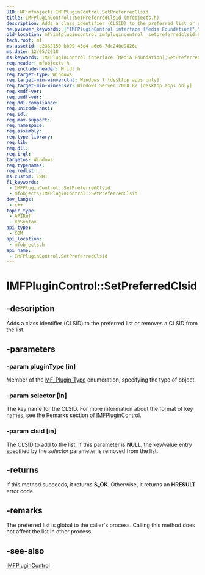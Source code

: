 ```yaml
---
UID: NF:mfobjects.IMFPluginControl.SetPreferredClsid
title: IMFPluginControl::SetPreferredClsid (mfobjects.h)
description: Adds a class identifier (CLSID) to the preferred list or removes a CLSID from the list.
helpviewer_keywords: ["IMFPluginControl interface [Media Foundation]","SetPreferredClsid method","IMFPluginControl.SetPreferredClsid","IMFPluginControl::SetPreferredClsid","SetPreferredClsid","SetPreferredClsid method [Media Foundation]","SetPreferredClsid method [Media Foundation]","IMFPluginControl interface","mf.imfplugincontrol_imfplugincontrol__setpreferredclsid","mfobjects/IMFPluginControl::SetPreferredClsid"]
old-location: mf\imfplugincontrol_imfplugincontrol__setpreferredclsid.htm
tech.root: mf
ms.assetid: c2362150-bb99-43d4-a6e6-7dc240e9826e
ms.date: 12/05/2018
ms.keywords: IMFPluginControl interface [Media Foundation],SetPreferredClsid method, IMFPluginControl.SetPreferredClsid, IMFPluginControl::SetPreferredClsid, SetPreferredClsid, SetPreferredClsid method [Media Foundation], SetPreferredClsid method [Media Foundation],IMFPluginControl interface, mf.imfplugincontrol_imfplugincontrol__setpreferredclsid, mfobjects/IMFPluginControl::SetPreferredClsid
req.header: mfobjects.h
req.include-header: Mfidl.h
req.target-type: Windows
req.target-min-winverclnt: Windows 7 [desktop apps only]
req.target-min-winversvr: Windows Server 2008 R2 [desktop apps only]
req.kmdf-ver: 
req.umdf-ver: 
req.ddi-compliance: 
req.unicode-ansi: 
req.idl: 
req.max-support: 
req.namespace: 
req.assembly: 
req.type-library: 
req.lib: 
req.dll: 
req.irql: 
targetos: Windows
req.typenames: 
req.redist: 
ms.custom: 19H1
f1_keywords:
 - IMFPluginControl::SetPreferredClsid
 - mfobjects/IMFPluginControl::SetPreferredClsid
dev_langs:
 - c++
topic_type:
 - APIRef
 - kbSyntax
api_type:
 - COM
api_location:
 - mfobjects.h
api_name:
 - IMFPluginControl.SetPreferredClsid
---
```


# IMFPluginControl::SetPreferredClsid


## -description

Adds a class identifier (CLSID) to the preferred list or removes a CLSID from the list.

## -parameters

### -param pluginType [in]

Member of the <a href="/windows/desktop/api/mfobjects/ne-mfobjects-mf_plugin_type">MF_Plugin_Type</a> enumeration, specifying the type of object.

### -param selector [in]

The key name for the CLSID. For more information about the format of key names, see the Remarks section of <a href="/windows/desktop/api/mfobjects/nn-mfobjects-imfplugincontrol">IMFPluginControl</a>.

### -param clsid [in]

The CLSID to add to the list. If this parameter is <b>NULL</b>, the key/value entry specified by the <i>selector</i> parameter is removed from the list.

## -returns

If this method succeeds, it returns <b>S_OK</b>. Otherwise, it returns an <b>HRESULT</b> error code.

## -remarks

The preferred list is global to the caller's process. Calling this method does not affect the list in other process.

## -see-also

<a href="/windows/desktop/api/mfobjects/nn-mfobjects-imfplugincontrol">IMFPluginControl</a>